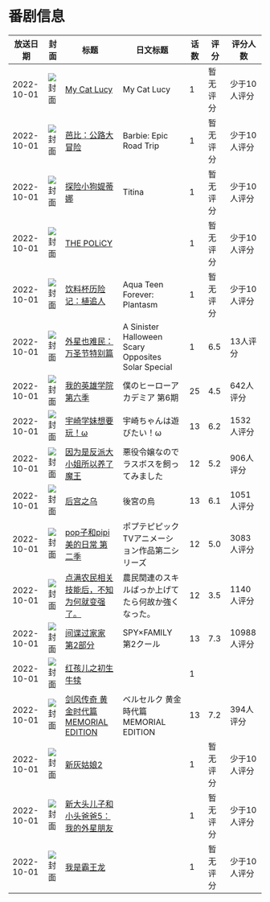 # 番剧信息

|放送日期|封面|标题|日文标题|话数|评分|评分人数|
|---|---|---|---|---|---|---|
|2022-10-01|![封面](https://lain.bgm.tv/pic/cover/c/ac/5d/410143_0y00R.jpg)|[My Cat Lucy](https://bangumi.tv/subject/410143)|My Cat Lucy|1|暂无评分|少于10人评分|
|2022-10-01|![封面](https://lain.bgm.tv/pic/cover/c/f6/d8/527192_0518F.jpg)|[芭比：公路大冒险](https://bangumi.tv/subject/527192)|Barbie: Epic Road Trip|1|暂无评分|少于10人评分|
|2022-10-01|![封面](https://lain.bgm.tv/pic/cover/c/73/c1/510918_MX6Ks.jpg)|[探险小狗媞蒂娜](https://bangumi.tv/subject/510918)|Titina|1|暂无评分|少于10人评分|
|2022-10-01|![封面](https://lain.bgm.tv/pic/cover/c/2e/06/422147_37Fcf.jpg)|[THE POLiCY](https://bangumi.tv/subject/422147)||1|暂无评分|少于10人评分|
|2022-10-01|![封面](https://lain.bgm.tv/pic/cover/c/18/86/461515_6Rs6l.jpg)|[饮料杯历险记：植追人](https://bangumi.tv/subject/461515)|Aqua Teen Forever: Plantasm|1|暂无评分|少于10人评分|
|2022-10-01|![封面](https://lain.bgm.tv/pic/cover/c/94/90/442518_6hn6k.jpg)|[外星也难民：万圣节特别篇](https://bangumi.tv/subject/442518)|A Sinister Halloween Scary Opposites Solar Special|1|6.5|13人评分|
|2022-10-01|![封面](https://lain.bgm.tv/pic/cover/c/99/f4/236657_4MM7M.jpg)|[我的英雄学院 第六季](https://bangumi.tv/subject/236657)|僕のヒーローアカデミア 第6期|25|4.5|642人评分|
|2022-10-01|![封面](https://lain.bgm.tv/pic/cover/c/70/d8/315744_GMmR6.jpg)|[宇崎学妹想要玩！ω](https://bangumi.tv/subject/315744)|宇崎ちゃんは遊びたい！ω|13|6.2|1532人评分|
|2022-10-01|![封面](https://lain.bgm.tv/pic/cover/c/8a/c6/351375_QCt8v.jpg)|[因为是反派大小姐所以养了魔王](https://bangumi.tv/subject/351375)|悪役令嬢なのでラスボスを飼ってみました|12|5.2|906人评分|
|2022-10-01|![封面](https://lain.bgm.tv/pic/cover/c/8f/82/362479_c2T8D.jpg)|[后宫之乌](https://bangumi.tv/subject/362479)|後宮の烏|13|6.1|1051人评分|
|2022-10-01|![封面](https://lain.bgm.tv/pic/cover/c/29/26/363600_zBwnq.jpg)|[pop子和pipi美的日常 第二季](https://bangumi.tv/subject/363600)|ポプテピピック TVアニメーション作品第二シリーズ|12|5.0|3083人评分|
|2022-10-01|![封面](https://lain.bgm.tv/pic/cover/c/b2/b0/371842_MkNNi.jpg)|[点满农民相关技能后，不知为何就变强了。](https://bangumi.tv/subject/371842)|農民関連のスキルばっか上げてたら何故か強くなった。|12|3.5|1140人评分|
|2022-10-01|![封面](https://lain.bgm.tv/pic/cover/c/3c/82/373267_ffBO8.jpg)|[间谍过家家 第2部分](https://bangumi.tv/subject/373267)|SPY×FAMILY 第2クール|13|7.3|10988人评分|
|2022-10-01|![封面](https://lain.bgm.tv/pic/cover/c/f0/89/385291_hUFFF.jpg)|[红孩儿之初生牛犊](https://bangumi.tv/subject/385291)||1|||
|2022-10-01|![封面](https://lain.bgm.tv/pic/cover/c/2a/1e/388981_bT8FT.jpg)|[剑风传奇 黄金时代篇 MEMORIAL EDITION](https://bangumi.tv/subject/388981)|ベルセルク 黄金時代篇 MEMORIAL EDITION|13|7.2|394人评分|
|2022-10-01|![封面](https://lain.bgm.tv/pic/cover/c/c5/5d/393950_QF5RK.jpg)|[新灰姑娘2](https://bangumi.tv/subject/393950)||1|暂无评分|少于10人评分|
|2022-10-01|![封面](https://lain.bgm.tv/pic/cover/c/c4/ed/395291_3RIYa.jpg)|[新大头儿子和小头爸爸5：我的外星朋友](https://bangumi.tv/subject/395291)||1|暂无评分|少于10人评分|
|2022-10-01|![封面](https://lain.bgm.tv/pic/cover/c/61/fe/401706_ZAyrM.jpg)|[我是霸王龙](https://bangumi.tv/subject/401706)||1|暂无评分|少于10人评分|
